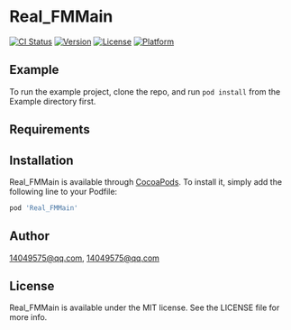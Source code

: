 # Real_FMMain

[![CI Status](http://img.shields.io/travis/14049575@qq.com/Real_FMMain.svg?style=flat)](https://travis-ci.org/14049575@qq.com/Real_FMMain)
[![Version](https://img.shields.io/cocoapods/v/Real_FMMain.svg?style=flat)](http://cocoapods.org/pods/Real_FMMain)
[![License](https://img.shields.io/cocoapods/l/Real_FMMain.svg?style=flat)](http://cocoapods.org/pods/Real_FMMain)
[![Platform](https://img.shields.io/cocoapods/p/Real_FMMain.svg?style=flat)](http://cocoapods.org/pods/Real_FMMain)

## Example

To run the example project, clone the repo, and run `pod install` from the Example directory first.

## Requirements

## Installation

Real_FMMain is available through [CocoaPods](http://cocoapods.org). To install
it, simply add the following line to your Podfile:

```ruby
pod 'Real_FMMain'
```

## Author

14049575@qq.com, 14049575@qq.com

## License

Real_FMMain is available under the MIT license. See the LICENSE file for more info.
